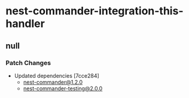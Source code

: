 # nest-commander-integration-this-handler

## null
### Patch Changes

- Updated dependencies [7cce284]
  - nest-commander@1.2.0
  - nest-commander-testing@2.0.0
